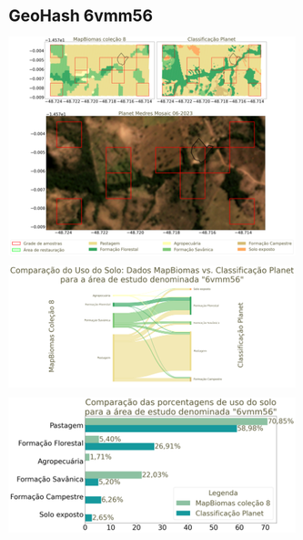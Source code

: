 
# GeoHash 6vmm56

![GeoHash Mapa 6vmm56](figs/6vmm56_map.png)


![GeoHash Sankey 6vmm56](figs/sankey_6vmm56.png)


![GeoHash Porcent 6vmm56](figs/6vmm56_porcente.png) 
